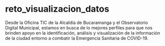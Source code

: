 # reto_visualizacion_datos
Desde la Oficina TIC de la Alcaldía de Bucaramanga y el Observatorio Digital Municipal, estamos en busca de lo mejores perfiles para que nos brinden apoyo en la identificación, análisis y visualización de la información de la ciudad entorno a combatir la Emergencia Sanitaria de COVID-19.
